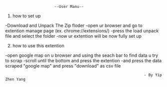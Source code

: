                           --User Manu--

1. how to set up

  -Download and Unpack The Zip floder 
  -open ur browser and go to extention manage page (ex. chrome://extensions/)
  -press the load unpack file and select the folder
  -now ur extention will be now fully set up 

2. how to use this extention

  -open google map on u browser and using the seach bar to find data u try to scrap 
  -scroll until the bottom and press the extention 
  -and press the data scraped "google map" and press "download" as csv file 


                                                                  - By Yip Zhen Yang 
